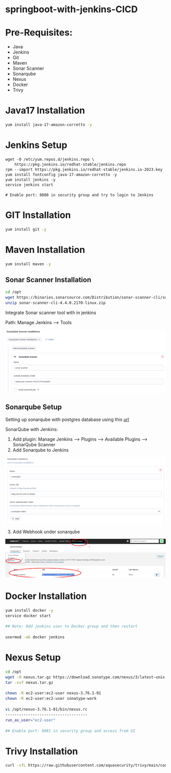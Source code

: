 # springboot-with-jenkins-CICD

# Pre-Requisites:
- Java
- Jenkins
- Git
- Maven
- Sonar Scanner
- Sonarqube
- Nexus
- Docker
- Trivy

# Java17 Installation

```sh
yum install java-17-amazon-corretto -y
```

# Jenkins Setup

```
wget -O /etc/yum.repos.d/jenkins.repo \
    https://pkg.jenkins.io/redhat-stable/jenkins.repo
rpm --import https://pkg.jenkins.io/redhat-stable/jenkins.io-2023.key
yum install fontconfig java-17-amazon-corretto -y
yum install jenkins -y
service jenkins start

# Enable port: 8080 in security group and try to login to Jenkins
```

# GIT Installation

```sh
yum install git -y
```

# Maven Installation

```sh
yum install maven -y
```

## Sonar Scanner Installation

```sh
cd /opt
wget https://binaries.sonarsource.com/Distribution/sonar-scanner-cli/sonar-scanner-cli-4.4.0.2170-linux.zip
unzip sonar-scanner-cli-4.4.0.2170-linux.zip
```

Integrate Sonar scanner tool with in jenkins

Path: Manage Jenkins --> Tools

![Sonar Scanner tool integration with jenkins Image:](./images/sonar-scanner.jpg)

## Sonarqube Setup
Setting up sonarqube with postgres database using this [url](https://github.com/Naresh240/sonarqube-installation/blob/main/README.md)

SonarQube with Jenkins:

1. Add plugin: Manage Jenkins --> Plugins --> Available Plugins --> SonarQube Scanner
2. Add Sonarqube to Jenkins

![SonarQube installations](./images/sonarqube-jenkins-integration.jpg)

3. Add Webhook under sonarqube

![SonarQube Webhhok Setup](./images/sonarqube-webhook.jpg)

# Docker Installation

```sh
yum install docker -y
service docker start

## Note: Add jenkins user to Docker group and then restart

usermod -aG docker jenkins
```

# Nexus Setup

```sh
cd /opt
wget -O nexus.tar.gz https://download.sonatype.com/nexus/3/latest-unix.tar.gz
tar -xvf nexus.tar.gz

chown -R ec2-user:ec2-user nexus-3.76.1-01
chown -R ec2-user:ec2-user sonatype-work

vi /opt/nexus-3.76.1-01/bin/nexus.rc
------------------------------------
run_as_user="ec2-user"

## Enable port: 8081 in security group and access from UI
```

# Trivy Installation

```sh
curl -sfL https://raw.githubusercontent.com/aquasecurity/trivy/main/contrib/install.sh | sh -s -- -b /usr/local/bin v0.18.3
```
